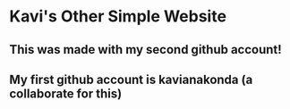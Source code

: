 # Kavi's Other Simple Website

## This was made with my second github account!
## My first github account is kavianakonda (a collaborate for this)

